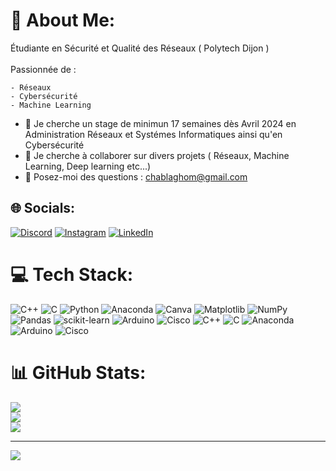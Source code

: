 # 💫 About Me:
Étudiante en Sécurité et Qualité des Réseaux ( Polytech Dijon ) <br><br>Passionnée de : 

	- Réseaux 
 	- Cybersécurité
	- Machine Learning 
 
- 🤔 Je cherche un stage de minimun 17 semaines dès Avril 2024 en Administration Réseaux et Systémes Informatiques ainsi qu'en Cybersécurité 
- 👯 Je cherche à collaborer sur divers projets ( Réseaux, Machine Learning, Deep learning etc...)
- 💬 Posez-moi des questions : chablaghom@gmail.com 


## 🌐 Socials:
[![Discord](https://img.shields.io/badge/Discord-%237289DA.svg?logo=discord&logoColor=white)](https://discord.gg/https://discord.gg/kVQ273qs) [![Instagram](https://img.shields.io/badge/Instagram-%23E4405F.svg?logo=Instagram&logoColor=white)](https://instagram.com/woman_ml) [![LinkedIn](https://img.shields.io/badge/LinkedIn-%230077B5.svg?logo=linkedin&logoColor=white)](https://linkedin.com/in/chabrell-tchamko-mbugua-laghom-51b294282) 

# 💻 Tech Stack:
![C++](https://img.shields.io/badge/c++-%2300599C.svg?style=for-the-badge&logo=c%2B%2B&logoColor=white) ![C](https://img.shields.io/badge/c-%2300599C.svg?style=for-the-badge&logo=c&logoColor=white) ![Python](https://img.shields.io/badge/python-3670A0?style=for-the-badge&logo=python&logoColor=ffdd54) ![Anaconda](https://img.shields.io/badge/Anaconda-%2344A833.svg?style=for-the-badge&logo=anaconda&logoColor=white) ![Canva](https://img.shields.io/badge/Canva-%2300C4CC.svg?style=for-the-badge&logo=Canva&logoColor=white) ![Matplotlib](https://img.shields.io/badge/Matplotlib-%23ffffff.svg?style=for-the-badge&logo=Matplotlib&logoColor=black) ![NumPy](https://img.shields.io/badge/numpy-%23013243.svg?style=for-the-badge&logo=numpy&logoColor=white) ![Pandas](https://img.shields.io/badge/pandas-%23150458.svg?style=for-the-badge&logo=pandas&logoColor=white) ![scikit-learn](https://img.shields.io/badge/scikit--learn-%23F7931E.svg?style=for-the-badge&logo=scikit-learn&logoColor=white) ![Arduino](https://img.shields.io/badge/-Arduino-00979D?style=for-the-badge&logo=Arduino&logoColor=white) ![Cisco](https://img.shields.io/badge/cisco-%23049fd9.svg?style=for-the-badge&logo=cisco&logoColor=black) ![C++](https://img.shields.io/badge/c++-%2300599C.svg?style=for-the-badge&logo=c%2B%2B&logoColor=white) ![C](https://img.shields.io/badge/c-%2300599C.svg?style=for-the-badge&logo=c&logoColor=white) ![Anaconda](https://img.shields.io/badge/Anaconda-%2344A833.svg?style=for-the-badge&logo=anaconda&logoColor=white) ![Arduino](https://img.shields.io/badge/-Arduino-00979D?style=for-the-badge&logo=Arduino&logoColor=white) ![Cisco](https://img.shields.io/badge/cisco-%23049fd9.svg?style=for-the-badge&logo=cisco&logoColor=black)
# 📊 GitHub Stats:
![](https://github-readme-stats.vercel.app/api?username=Chabins&theme=dark&hide_border=false&include_all_commits=true&count_private=true)<br/>
![](https://github-readme-streak-stats.herokuapp.com/?user=Chabins&theme=dark&hide_border=false)<br/>
![](https://github-readme-stats.vercel.app/api/top-langs/?username=Chabins&theme=dark&hide_border=false&include_all_commits=true&count_private=true&layout=compact)

---
[![](https://visitcount.itsvg.in/api?id=Chabins&icon=0&color=0)](https://visitcount.itsvg.in)

<!-- Proudly created with GPRM ( https://gprm.itsvg.in ) -->
